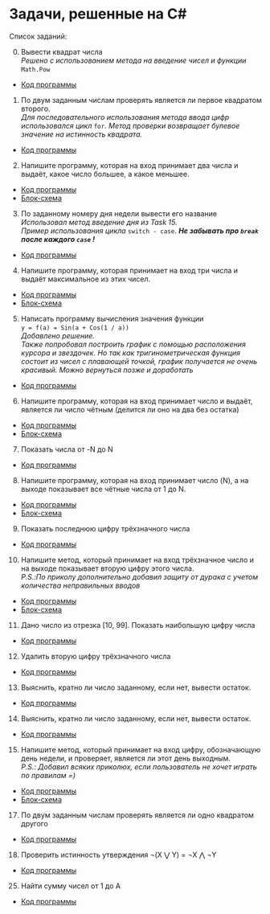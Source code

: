 # Задачи, решенные на C#

Список заданий:

0. Вывести квадрат числа  
*Решено с использованием метода на введение чисел и функции* `Math.Pow`  
* [Код программы](Task0/Program.cs)

1. По двум заданным числам проверять является ли первое квадратом второго.  
*Для последовательного использования метода ввода цифр использовался цикл* `for`*. Метод проверки возвращает булевое значение на истинность квадрата.*
* [Код программы](Task1/Program.cs) 

2.  Напишите программу, которая на вход принимает два числа и выдаёт,
какое число большее, а какое меньшее.
* [Код программы](Task2/Program.cs)  
* [Блок-схема](Task2/Task2.drawio.png)

3. По заданному номеру дня недели вывести его название  
*Использовал метод введение дня из Task 15.  
Пример использования цикла* `switch - case`. **_Не забывать про `break` после каждого `case` !_**  
* [Код программы](Task3/Program.cs) 

4. Напишите программу, которая принимает на вход три числа
и выдаёт максимальное из этих чисел. 
* [Код программы](Task4/Program.cs)  
* [Блок-схема](Task4/Task4.drawio.png) 

5. Написать программу вычисления значения функции  
 `y = f(a) = Sin(a + Cos(1 / a))`  
 *Добавлено решение.  
 Также попробовал построить график с помощью расположения курсора и звездочек. Но так как тригинометрическая функция состоит из чисел с плавающей точкой, график получается не очень красивый. Можно вернуться позже и доработать*  
 * [Код программы](Task5/Program.cs)  

6. Напишите программу, которая на вход принимает число и выдаёт,
является ли число чётным (делится ли оно на два без остатка)
* [Код программы](Task6/Program.cs)  
* [Блок-схема](Task6/Task6.drawio.png)

7. Показать числа от -N до N
* [Код программы](Task7/Program.cs)  

8. Напишите программу, которая на вход принимает число (N),
а на выходе показывает все чётные числа от 1 до N.
* [Код программы](Task8/Program.cs)  
* [Блок-схема](Task8/Task8.drawio.png)

9. Показать последнюю цифру трёхзначного числа
* [Код программы](Task9/Program.cs)  

10.  Напишите метод, который принимает на вход трёхзначное число
и на выходе показывает вторую цифру этого числа.  
*P.S.:По приколу дополнительно добавил защиту от дурака с учетом количества неправильных вводов*  
* [Код программы](Task10/Program.cs)  
* [Блок-схема](Task10/Task10.drawio.png)

11. Дано число из отрезка [10, 99]. Показать наибольшую цифру числа

* [Код программы](Task11/Program.cs)  

12. Удалить вторую цифру трёхзначного числа

* [Код программы](Task12/Program.cs)  

13. Выяснить, кратно ли число заданному, если нет, вывести остаток.
 
* [Код программы](Task13/Program.cs)  

14. Выяснить, кратно ли число заданному, если нет, вывести остаток.
 
* [Код программы](Task14/Program.cs)  

15. Напишите метод, который принимает на вход цифру,
обозначающую день недели, и проверяет, является ли этот день выходным.  
*P.S.: Добавил всяких приколюх, если пользователь не хочет играть по правилам =)*  

* [Код программы](Task15/Program.cs)  
* [Блок-схема](Task15/Task15.drawio.png)

17. По двум заданным числам проверять является ли одно квадратом другого 

* [Код программы](Task17/Program.cs)  


18. Проверить истинность утверждения ¬(X ⋁ Y) = ¬X ⋀ ¬Y 

* [Код программы](Task18/Program.cs)  


25. Найти сумму чисел от 1 до А

* [Код программы](Task25/Program.cs)  




